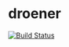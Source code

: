 droener
=======

[![Build Status](https://travis-ci.org/arminha/droener.svg?branch=master)](https://travis-ci.org/arminha/droener)
